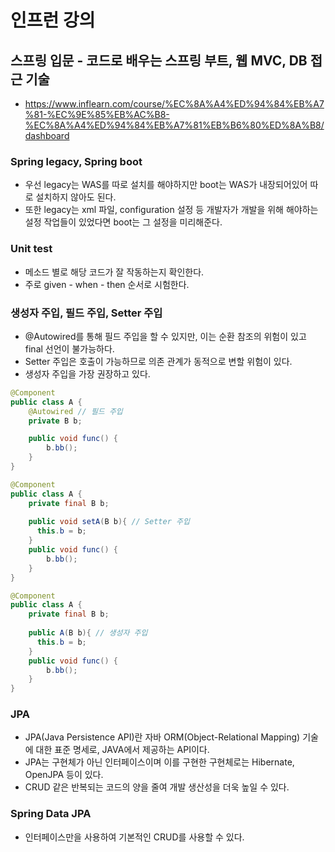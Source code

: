 # 인프런 강의

## 스프링 입문 - 코드로 배우는 스프링 부트, 웹 MVC, DB 접근 기술
- https://www.inflearn.com/course/%EC%8A%A4%ED%94%84%EB%A7%81-%EC%9E%85%EB%AC%B8-%EC%8A%A4%ED%94%84%EB%A7%81%EB%B6%80%ED%8A%B8/dashboard

### Spring legacy, Spring boot
- 우선 legacy는 WAS를 따로 설치를 해야하지만 boot는 WAS가 내장되어있어 따로 설치하지 않아도 된다.
- 또한 legacy는 xml 파일, configuration 설정 등 개발자가 개발을 위해 해야하는 설정 작업들이 있었다면 boot는 그 설정을 미리해준다.

### Unit test
- 메소드 별로 해당 코드가 잘 작동하는지 확인한다.
- 주로 given - when - then 순서로 시험한다.

### 생성자 주입, 필드 주입, Setter 주입
- @Autowired를 통해 필드 주입을 할 수 있지만, 이는 순환 참조의 위험이 있고 final 선언이 불가능하다.
- Setter 주입은 호출이 가능하므로 의존 관계가 동적으로 변할 위험이 있다.
- 생성자 주입을 가장 권장하고 있다.

```Java
@Component
public class A {
    @Autowired // 필드 주입
    private B b;

    public void func() {
        b.bb();
    }
}

@Component
public class A {
    private final B b;
    
    public void setA(B b){ // Setter 주입
      this.b = b;
    }
    public void func() {
        b.bb();
    }
}

@Component
public class A {
    private final B b;
    
    public A(B b){ // 생성자 주입
      this.b = b;
    }
    public void func() {
        b.bb();
    }
}
```

### JPA
- JPA(Java Persistence API)란 자바 ORM(Object-Relational Mapping) 기술에 대한 표준 명세로, JAVA에서 제공하는 API이다. 
- JPA는 구현체가 아닌 인터페이스이며 이를 구현한 구현체로는 Hibernate, OpenJPA 등이 있다.
- CRUD 같은 반복되는 코드의 양을 줄여 개발 생산성을 더욱 높일 수 있다.

### Spring Data JPA
- 인터페이스만을 사용하여 기본적인 CRUD를 사용할 수 있다.
